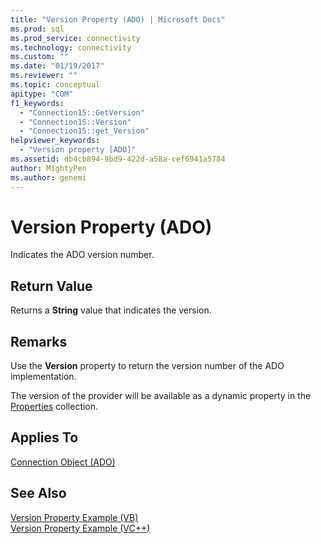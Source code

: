 ```yaml
---
title: "Version Property (ADO) | Microsoft Docs"
ms.prod: sql
ms.prod_service: connectivity
ms.technology: connectivity
ms.custom: ""
ms.date: "01/19/2017"
ms.reviewer: ""
ms.topic: conceptual
apitype: "COM"
f1_keywords: 
  - "Connection15::GetVersion"
  - "Connection15::Version"
  - "Connection15::get_Version"
helpviewer_keywords: 
  - "Version property [ADO]"
ms.assetid: db4cb894-9bd9-422d-a58a-cef6941a5784
author: MightyPen
ms.author: genemi
---
```

# Version Property (ADO)
Indicates the ADO version number.  
  
## Return Value  
 Returns a **String** value that indicates the version.  
  
## Remarks  
 Use the **Version** property to return the version number of the ADO implementation.  
  
 The version of the provider will be available as a dynamic property in the [Properties](../../../ado/reference/ado-api/properties-collection-ado.md) collection.  
  
## Applies To  
 [Connection Object (ADO)](../../../ado/reference/ado-api/connection-object-ado.md)  
  
## See Also  
 [Version Property Example (VB)](../../../ado/reference/ado-api/version-property-example-vb.md)   
 [Version Property Example (VC++)](../../../ado/reference/ado-api/version-property-example-vc.md)   
